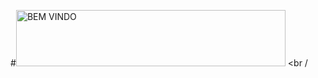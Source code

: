 #<a href="https://cooltext.com"><img src="https://images.cooltext.com/5659391.gif" width="431" height="90" alt="BEM VINDO" /></a>
<br /
